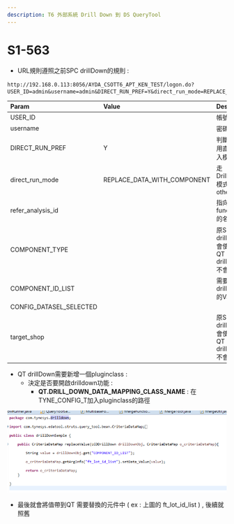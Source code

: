 ```yaml
---
description: T6 外部系統 Drill Down 到 DS QueryTool
---
```


# S1-563

* URL規則遵照之前SPC drillDown的規則 : 

```text
http://192.168.0.113:8056/AYDA_CSOTT6_APT_KEN_TEST/logon.do?USER_ID=admin&username=admin&DIRECT_RUN_PREF=Y&direct_run_mode=REPLACE_DATA_WITH_COMPONENT&refer_analysis_id=ARRAY_TEST_PDA_BY_GLASS&COMPONENT_TYPE=ARRAY_GLASS&COMPONENT_ID_LIST=1,2,3&CONFIG_DATASEL_SELECTED=24828&target_shop=ARRAY
```

| Param | Value | Desc |
| :--- | :--- | :--- |
| USER\_ID |  | 帳號 |
| username |  | 密碼 |
| DIRECT\_RUN\_PREF | Y | 判斷是否用直接登入模式 |
| direct\_run\_mode | REPLACE\_DATA\_WITH\_COMPONENT | 走DrillDown模式 & others |
| refer\_analysis\_id |  | 指向function的名稱 |
| COMPONENT\_TYPE |  | 原SPC drilldown會使用 , QT drilldown不會 |
| COMPONENT\_ID\_LIST |  | 需要drilldown的Value |
| CONFIG\_DATASEL\_SELECTED |  |  |
| target\_shop |  | 原SPC drilldown會使用 , QT drilldown不會 |

* QT drillDown需要新增一個pluginclass :
  * 決定是否要開啟drilldown功能 :
    * **QT.DRILL\_DOWN\_DATA\_MAPPING\_CLASS\_NAME**  : 在TYNE\_CONFIG\_T加入pluginclass的路徑

![](../.gitbook/assets/image-6.png)

* 最後就會將值帶到QT 需要替換的元件中  \( ex : 上圖的 ft\_lot\_id\_list \) , 後續就照舊 

